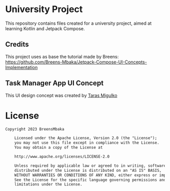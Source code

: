 # University Project
This repository contains files created for a university project, aimed at learning Kotlin and Jetpack Compose.

## Credits
This project uses as base the tutorial made by Breens: https://github.com/Breens-Mbaka/Jetpack-Compose-UI-Concepts-Implementation


## Task Manager App UI Concept 
This UI design concept was created by [Taras Migulko](https://dribbble.com/shots/18207094-Task-manager-app)


# License
```xml
Copyright 2023 BreensMbaka

    Licensed under the Apache License, Version 2.0 (the "License");
    you may not use this file except in compliance with the License.
    You may obtain a copy of the License at

    http://www.apache.org/licenses/LICENSE-2.0

    Unless required by applicable law or agreed to in writing, software
    distributed under the License is distributed on an "AS IS" BASIS,
    WITHOUT WARRANTIES OR CONDITIONS OF ANY KIND, either express or implied.
    See the License for the specific language governing permissions and
    limitations under the License.
```
